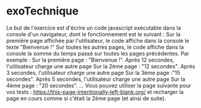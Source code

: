 # exoTechnique
 Le but de l'exercice est d'écrire un code javascript exécutable dans la console d'un navigateur, dont le fonctionnement est le suivant :  Sur la première page affichée par l'utilisateur, le code affiche dans la console le texte "Bienvenue !" Sur toutes les autres pages, le code affiche dans la console la somme du temps passé sur toutes les pages précédentes. Par exemple : Sur la première page : "Bienvenue !". Après 12 secondes, l'utilisateur charge une autre page Sur la 2ème page : "12 secondes". Après 3 secondes, l'utilisateur charge une autre page Sur la 3ème page :"15 secondes". Après 5 secondes, l'utilisateur charge une autre page Sur la 4ème page : "20 secondes". ...  Vous pouvez utiliser la page suivante pour vos tests : https://this-page-intentionally-left-blank.org/ et recharger la page en cours comme si c'était la 2ème page (et ainsi de suite).
